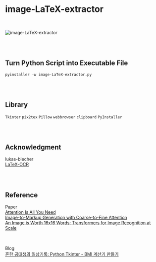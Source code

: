 # image-LaTeX-extractor

<br>

![image-LaTeX-extractor](https://github.com/minseok0809/image-LaTeX-extractor/assets/97289420/31741340-3a7f-4006-bca5-66b5208cfa53)

<br><br>

## Turn Python Script into Executable File
```
pyinstaller -w image-LaTeX-extractor.py
```

<br><br>

## Library
`Tkinter` `pix2tex` `Pillow` `webbrowser` `clipboard` `PyInstaller` 

<br><br>

## Acknowledgment
lukas-blecher
<br>[LaTeX-OCR](https://github.com/lukas-blecher/LaTeX-OCR)

<br><br>

## Reference
Paper
<br>[Attention Is All You Need](https://arxiv.org/abs/1706.03762)
<br>[Image-to-Markup Generation with Coarse-to-Fine Attention](https://arxiv.org/abs/1609.04938v2)
<br>[An Image is Worth 16x16 Words: Transformers for Image Recognition at Scale](https://arxiv.org/abs/2010.11929)

<br><br>Blog
<br>[흔한 공대생의 일상기록: Python Tkinter - BMI 계산기 만들기](https://commonengineerr.tistory.com/7)

<br><br>
